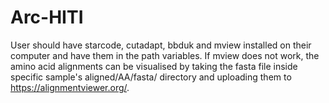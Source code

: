 # Arc-HITI
User should have starcode, cutadapt, bbduk and mview installed on their computer and have them in the path variables. If mview does not work,
the amino acid alignments can be visualised by taking the fasta file inside specific sample's aligned/AA/fasta/ directory and uploading them to
https://alignmentviewer.org/. 
